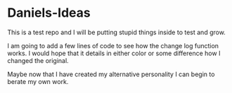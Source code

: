 # Daniels-Ideas
This is a test repo and I will be putting stupid things inside to test and grow. 

I am going to add a few lines of code to see how the change log function works. I would hope that it details in either color or some difference how I changed the original. 

Maybe now that I have created my alternative personality I can begin to berate my own work. 
